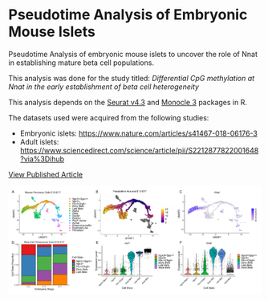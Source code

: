 # Pseudotime Analysis of Embryonic Mouse Islets
Pseudotime Analysis of embryonic mouse islets to uncover the role of Nnat in establishing mature beta cell populations.

This analysis was done for the study titled: *Differential CpG methylation at Nnat in the early establishment of beta cell heterogeneity*

This analysis depends on the [Seurat v4.3](https://satijalab.org/seurat/) and [Monocle 3](https://cole-trapnell-lab.github.io/monocle3/) packages in R.

The datasets used were acquired from the following studies:
- Embryonic islets: https://www.nature.com/articles/s41467-018-06176-3
- Adult islets: https://www.sciencedirect.com/science/article/pii/S2212877822001648?via%3Dihub

[View Published Article](https://link.springer.com/article/10.1007/s00125-024-06123-6)

![Figure Panel](https://github.com/aosakwe/Pseudotime_Analysis_MouseIslets/blob/main/Main_Figure_AdrienO.png)
